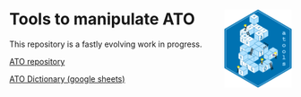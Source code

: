 # Tools to manipulate ATO <img src="atools_logo_150.png" align="right" width="120" />

This repository is a fastly evolving work in progress.

[ATO repository](https://github.com/trackyverse/ATO)

[ATO Dictionary (google sheets)](https://docs.google.com/spreadsheets/d/1YKL4qaIcM70KUY9LssGDrd0aKtEecHlCv1XotF2EJfY/edit?usp=sharing)
